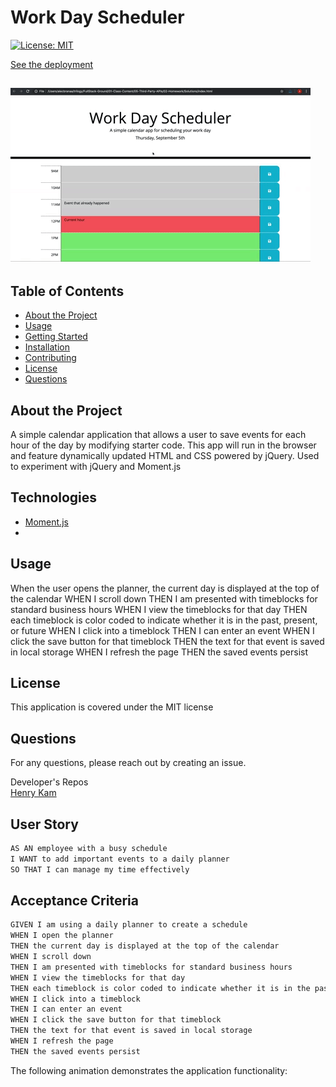 # Work Day Scheduler


[![License: MIT](https://img.shields.io/badge/License-MIT-yellow.svg)](https://opensource.org/licenses/MIT)

[See the deployment](https://gulpinhenry.github.io/work-day-scheduler/)  

![Snapshot](./Assets/05-third-party-apis-homework-demo.gif)
---

## Table of Contents

- [About the Project](#About-the-Project)
- [Usage](#Usage)
- [Getting Started](#Getting-Started)
- [Installation](#Installation)
- [Contributing](#Contributing)
- [License](#License)
- [Questions](#Questions)

## About the Project
 A simple calendar application that allows a user to save events for each hour of the day by modifying starter code. This app will run in the browser and feature dynamically updated HTML and CSS powered by jQuery. Used to experiment with jQuery and Moment.js

## Technologies
 - [Moment.js](https://momentjs.com/)
 - 

## Usage
When the user opens the planner, the current day is displayed at the top of the calendar
WHEN I scroll down
THEN I am presented with timeblocks for standard business hours
WHEN I view the timeblocks for that day
THEN each timeblock is color coded to indicate whether it is in the past, present, or future
WHEN I click into a timeblock
THEN I can enter an event
WHEN I click the save button for that timeblock
THEN the text for that event is saved in local storage
WHEN I refresh the page
THEN the saved events persist


## License

This application is covered under the MIT license

## Questions

For any questions, please reach out by creating an issue.

Developer's Repos   
[Henry Kam](https://github.com/gulpinhenry)



## User Story

```md
AS AN employee with a busy schedule
I WANT to add important events to a daily planner
SO THAT I can manage my time effectively
```

## Acceptance Criteria

```md
GIVEN I am using a daily planner to create a schedule
WHEN I open the planner
THEN the current day is displayed at the top of the calendar
WHEN I scroll down
THEN I am presented with timeblocks for standard business hours
WHEN I view the timeblocks for that day
THEN each timeblock is color coded to indicate whether it is in the past, present, or future
WHEN I click into a timeblock
THEN I can enter an event
WHEN I click the save button for that timeblock
THEN the text for that event is saved in local storage
WHEN I refresh the page
THEN the saved events persist
```

The following animation demonstrates the application functionality:



